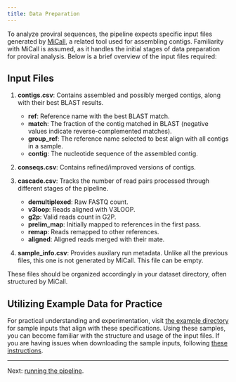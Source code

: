 ```yaml
---
title: Data Preparation
---
```


To analyze proviral sequences, the pipeline expects specific input files generated by [MiCall](https://github.com/cfe-lab/MiCall), a related tool used for assembling contigs. Familiarity with MiCall is assumed, as it handles the initial stages of data preparation for proviral analysis. Below is a brief overview of the input files required:

## Input Files

1. **contigs.csv**: Contains assembled and possibly merged contigs, along with their best BLAST results.
   - **ref**: Reference name with the best BLAST match.
   - **match**: The fraction of the contig matched in BLAST (negative values indicate reverse-complemented matches).
   - **group_ref**: The reference name selected to best align with all contigs in a sample.
   - **contig**: The nucleotide sequence of the assembled contig.

2. **conseqs.csv**: Contains refined/improved versions of contigs.

3. **cascade.csv**: Tracks the number of read pairs processed through different stages of the pipeline.
   - **demultiplexed**: Raw FASTQ count.
   - **v3loop**: Reads aligned with V3LOOP.
   - **g2p**: Valid reads count in G2P.
   - **prelim_map**: Initially mapped to references in the first pass.
   - **remap**: Reads remapped to other references.
   - **aligned**: Aligned reads merged with their mate.

4. **sample_info.csv**: Provides auxilary run metadata. Unlike all the previous files, this one is not generated by MiCall. This file can be empty.

These files should be organized accordingly in your dataset directory, often structured by MiCall.

## Utilizing Example Data for Practice

For practical understanding and experimentation, visit [the example directory](https://github.com/cfe-lab/proviral/tree/master/tests/data/example4/inputs) for sample inputs that align with these specifications. Using these samples, you can become familiar with the structure and usage of the input files. If you are having issues when downloading the sample inputs, following [these instructions](https://www.wikihow.com/Download-a-GitHub-Folder).

---

Next: [running the pipeline](running_pipeline.html).
